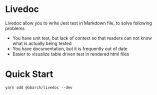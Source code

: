# Livedoc

Livedoc allow you to write Jest test in Markdown file, to solve following problems

* You have unit test, but lack of context so that readers can not know what is actually being tested
* You have documentation, but it is frequently out of date
* Easier to visualize table driven test in rendered html files

# Quick Start

```
yarn add @obarch/livedoc --dev
```